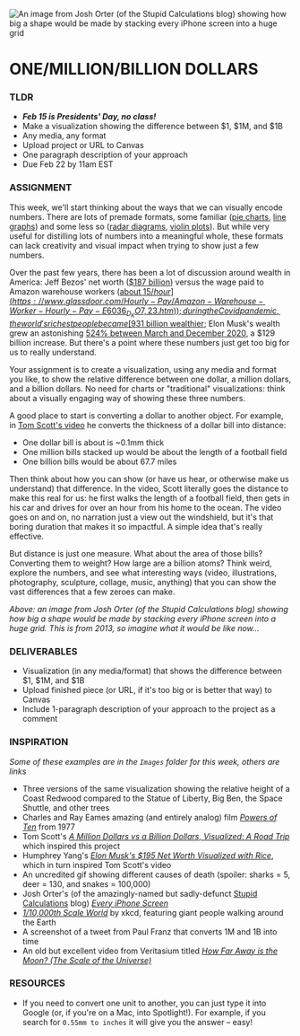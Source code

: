 ![An image from Josh Orter (of the Stupid Calculations blog) showing how big a shape would be made by stacking every iPhone screen into a huge grid](https://raw.githubusercontent.com/jeffThompson/DesigningWithData/master/Week02_VeryLargeNumbers-MillionBillionDollars/Images/EveryiPhoneScreen-JoshOrter-2013-1.jpg)

# ONE/MILLION/BILLION DOLLARS

### TLDR
* ***Feb 15 is Presidents' Day, no class!***
* Make a visualization showing the difference between $1, $1M, and $1B
* Any media, any format
* Upload project or URL to Canvas
* One paragraph description of your approach
* Due Feb 22 by 11am EST


### ASSIGNMENT
This week, we'll start thinking about the ways that we can visually encode numbers. There are lots of premade formats, some familiar ([pie charts](https://datavizproject.com/data-type/pie-chart), [line graphs](https://datavizproject.com/data-type/line-chart)) and some less so ([radar diagrams](https://datavizproject.com/data-type/radar-diagram), [violin plots](https://datavizproject.com/data-type/violin-plot)). But while very useful for distilling lots of numbers into a meaningful whole, these formats can lack creativity and visual impact when trying to show just a few numbers.

Over the past few years, there has been a lot of discussion around wealth in America: Jeff Bezos' net worth ([$187 billion](https://www.npr.org/2020/12/10/944620768/theres-rich-and-theres-jeff-bezos-rich-meet-the-members-of-the-100-billion-club)) versus the wage paid to Amazon warehouse workers ([about $15/hour](https://www.glassdoor.com/Hourly-Pay/Amazon-Warehouse-Worker-Hourly-Pay-E6036_D_KO7,23.htm)); during the Covid pandemic, the world's richest people became [$931 billion wealthier](https://www.usatoday.com/story/money/2020/12/01/american-billionaires-that-got-richer-during-covid/43205617); Elon Musk's wealth grew an astonishing [524% between March and December 2020](https://www.visualcapitalist.com/the-rich-got-richer-during-covid-19-heres-how-american-billionaires-performed), a $129 billion increase. But there's a point where these numbers just get too big for us to really understand.

Your assignment is to create a visualization, using any media and format you like, to show the relative difference between one dollar, a million dollars, and a billion dollars. No need for charts or "traditional" visualizations: think about a visually engaging way of showing these three numbers.

A good place to start is converting a dollar to another object. For example, in [Tom Scott's video](https://www.youtube.com/watch?v=8YUWDrLazCg) he converts the thickness of a dollar bill into distance:

* One dollar bill is about is \~0.1mm thick
* One million bills stacked up would be about the length of a football field
* One billion bills would be about 67.7 miles

Then think about how you can show (or have us hear, or otherwise make us understand) that difference. In the video, Scott literally goes the distance to make this real for us: he first walks the length of a football field, then gets in his car and drives for over an hour from his home to the ocean. The video goes on and on, no narration just a view out the windshield, but it's that boring duration that makes it so impactful. A simple idea that's really effective.

But distance is just one measure. What about the area of those bills? Converting them to weight? How large are a billion atoms? Think weird, explore the numbers, and see what interesting ways (video, illustrations, photography, sculpture, collage, music, anything) that you can show the vast differences that a few zeroes can make.

*Above: an image from Josh Orter (of the Stupid Calculations blog) showing how big a shape would be made by stacking every iPhone screen into a huge grid. This is from 2013, so imagine what it would be like now...*


### DELIVERABLES
* Visualization (in any media/format) that shows the difference between $1, $1M, and $1B
* Upload finished piece (or URL, if it's too big or is better that way) to Canvas
* Include 1-paragraph description of your approach to the project as a comment


### INSPIRATION
*Some of these examples are in the `Images` folder for this week, others are links*
* Three versions of the same visualization showing the relative height of a Coast Redwood compared to the Statue of Liberty, Big Ben, the Space Shuttle, and other trees
* Charles and Ray Eames amazing (and entirely analog) film [*Powers of Ten*](https://www.youtube.com/watch?v=0fKBhvDjuy0) from 1977
* Tom Scott's [*A Million Dollars vs a Billion Dollars, Visualized: A Road Trip*](https://www.youtube.com/watch?v=8YUWDrLazCg) which inspired this project
* Humphrey Yang's [*Elon Musk's $195 Net Worth Visualized with Rice*](https://www.youtube.com/watch?v=Y3oQF9F0aO8), which in turn inspired Tom Scott's video
* An uncredited gif showing different causes of death (spoiler: sharks = 5, deer = 130, and snakes = 100,000)
* Josh Orter's (of the amazingly-named but sadly-defunct [Stupid Calculations](http://www.stupidcalculations.com) blog) [*Every iPhone Screen*](http://www.stupidcalculations.com/blog/2013/5/14/stupid-calculation-no-1-monophone)
* [*1/10,000th Scale World*](https://xkcd.com/2411/) by xkcd, featuring giant people walking around the Earth
* A screenshot of a tweet from Paul Franz that converts 1M and 1B into time
* An old but excellent video from Veritasium titled [*How Far Away is the Moon? (The Scale of the Universe)*](https://www.youtube.com/watch?v=Bz9D6xba9Og)


### RESOURCES
* If you need to convert one unit to another, you can just type it into Google (or, if you're on a Mac, into Spotlight!). For example, if you search for `0.55mm to inches` it will give you the answer – easy!

